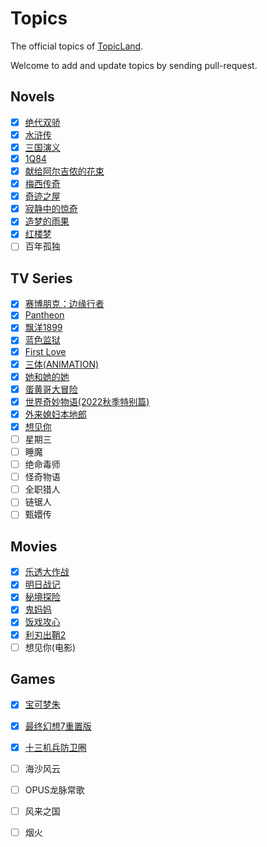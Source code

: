 # Topics

The official topics of [TopicLand](https://github.com/topicland/TopicLand).

Welcome to add and update topics by sending pull-request.

## Novels

- [x] [绝代双骄](https://topic-land.com/#/topics/%E7%BB%9D%E4%BB%A3%E5%8F%8C%E9%AA%84)
- [x] [水浒传](https://topic-land.com/#/topics/%E6%B0%B4%E6%B5%92%E4%BC%A0)
- [x] [三国演义](https://topic-land.com/#/topics/%E4%B8%89%E5%9B%BD%E6%BC%94%E4%B9%89)
- [x] [1Q84](https://topic-land.com/#/topics/1Q84)
- [x] [献给阿尔吉侬的花束](https://topic-land.com/#/topics/%E7%8C%AE%E7%BB%99%E9%98%BF%E5%B0%94%E5%90%89%E4%BE%AC%E7%9A%84%E8%8A%B1%E6%9D%9F)
- [x] [梅西传奇](https://topic-land.com/#/topics/%E6%A2%85%E8%A5%BF%E4%BC%A0%E5%A5%87)
- [x] [奇迹之屋](https://topic-land.com/#/topics/%E5%A5%87%E8%BF%B9%E4%B9%8B%E5%B1%8B)
- [x] [寂静中的惊奇](https://topic-land.com/#/topics/%E5%AF%82%E9%9D%99%E4%B8%AD%E7%9A%84%E6%83%8A%E5%A5%87)
- [x] [造梦的雨果](https://topic-land.com/#/topics/%E9%80%A0%E6%A2%A6%E7%9A%84%E9%9B%A8%E6%9E%9C)
- [x] [红楼梦](https://topic-land.com/#/topics/%E7%BA%A2%E6%A5%BC%E6%A2%A6)
- [ ] 百年孤独

## TV Series

- [x] [赛博朋克：边缘行者](http://39.108.136.237/#/topics/%E8%B5%9B%E5%8D%9A%E6%9C%8B%E5%85%8B%EF%BC%9A%E8%BE%B9%E7%BC%98%E8%A1%8C%E8%80%85)
- [x] [Pantheon](https://topic-land.com/#/topics/Pantheon(TV%20series))
- [x] [飘洋1899](https://topic-land.com/#/topics/%E9%A3%98%E6%B4%8B1899)
- [x] [蓝色监狱](https://topic-land.com/#/topics/%E8%93%9D%E8%89%B2%E7%9B%91%E7%8B%B1)
- [x] [First Love](https://topic-land.com/#/topics/First%20Love(TV%20series))
- [x] [三体(ANIMATION)](https://topic-land.com/#/topics/%E4%B8%89%E4%BD%93(ANIMATION))
- [x] [她和她的她](https://topic-land.com/#/topics/%E5%A5%B9%E5%92%8C%E5%A5%B9%E7%9A%84%E5%A5%B9)
- [x] [蛋黄哥大冒险](https://topic-land.com/#/topics/%E8%9B%8B%E9%BB%84%E5%93%A5%E5%A4%A7%E5%86%92%E9%99%A9)
- [x] [世界奇妙物语(2022秋季特别篇)](https://topic-land.com/#/topics/%E4%B8%96%E7%95%8C%E5%A5%87%E5%A6%99%E7%89%A9%E8%AF%AD(2022%E7%A7%8B%E5%AD%A3%E7%89%B9%E5%88%AB%E7%AF%87))
- [x] [外来媳妇本地郎](https://topic-land.com/#/topics/%E5%A4%96%E6%9D%A5%E5%AA%B3%E5%A6%87%E6%9C%AC%E5%9C%B0%E9%83%8E)
- [x] [想见你](https://topic-land.com/#/topics/%E6%83%B3%E8%A7%81%E4%BD%A0)
- [ ] 星期三
- [ ] 睡魔
- [ ] 绝命毒师
- [ ] 怪奇物语
- [ ] 全职猎人
- [ ] 链锯人
- [ ] 甄嬛传

## Movies

- [x] [乐透大作战](https://topic-land.com/#/topics/%E4%B9%90%E9%80%8F%E5%A4%A7%E4%BD%9C%E6%88%98)
- [x] [明日战记](https://topic-land.com/#/topics/%E6%98%8E%E6%97%A5%E6%88%98%E8%AE%B0)
- [x] [秘境探险](https://topic-land.com/#/topics/%E7%A7%98%E5%A2%83%E6%8E%A2%E9%99%A9)
- [x] [鬼妈妈](https://topic-land.com/#/topics/%E9%AC%BC%E5%A6%88%E5%A6%88)
- [x] [饭戏攻心](https://topic-land.com/#/topics/%E9%A5%AD%E6%88%8F%E6%94%BB%E5%BF%83)
- [x] [利刃出鞘2](https://topic-land.com/#/topics/%E5%88%A9%E5%88%83%E5%87%BA%E9%9E%982)
- [ ] 想见你(电影)

## Games

- [x] [宝可梦朱](https://topic-land.com/#/topics/%E5%AE%9D%E5%8F%AF%E6%A2%A6%E6%9C%B1)
- [x] [最终幻想7重置版](https://topic-land.com/#/topics/%E6%9C%80%E7%BB%88%E5%B9%BB%E6%83%B37%E9%87%8D%E7%BD%AE%E7%89%88)
- [x] [十三机兵防卫圈](https://topic-land.com/#/topics/%E5%8D%81%E4%B8%89%E6%9C%BA%E5%85%B5%E9%98%B2%E5%8D%AB%E5%9C%88)
- [ ] 海沙风云
- [ ] OPUS龙脉常歌
- [ ] 风来之国
- [ ] 烟火

